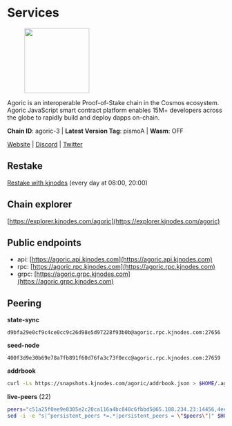 # Services

<figure><img src="https://raw.githubusercontent.com/kj89/testnet_manuals/main/pingpub/logos/agoric.png" width="150" alt=""><figcaption></figcaption></figure>

Agoric is an interoperable Proof-of-Stake chain in the Cosmos ecosystem.  Agoric JavaScript smart contract platform enables 15M+ developers across the  globe to rapidly build and deploy dapps on-chain.

**Chain ID**: agoric-3 | **Latest Version Tag**: pismoA | **Wasm**: OFF

[Website](https://agoric.com) | [Discord](https://discord.com/invite/qDW8DRes4s) | [Twitter](https://twitter.com/agoric)

## Restake

[Restake with kjnodes](https://restake.app/agoric/agoricvaloper1ku5sm2twlsywdrp4wz3kfwgyrtqtp0lpr3nvk8) (every day at 08:00, 20:00)
## Chain explorer
[https://explorer.kjnodes.com/agoric](https://explorer.kjnodes.com/agoric)

## Public endpoints

* api: [https://agoric.api.kjnodes.com](https://agoric.api.kjnodes.com)
* rpc: [https://agoric.rpc.kjnodes.com](https://agoric.rpc.kjnodes.com)
* grpc: [https://agoric.grpc.kjnodes.com](https://agoric.grpc.kjnodes.com)

## Peering

**state-sync**

```text
d9bfa29e0cf9c4ce0cc9c26d98e5d97228f93b0b@agoric.rpc.kjnodes.com:27656
```

**seed-node**

```text
400f3d9e30b69e78a7fb891f60d76fa3c73f0ecc@agoric.rpc.kjnodes.com:27659
```

**addrbook**
```bash
curl -Ls https://snapshots.kjnodes.com/agoric/addrbook.json > $HOME/.agoric/config/addrbook.json
```

**live-peers** (22)
```bash
peers="c51a25f0ee9e8305e2c20ca116a4bc840c6fbbd5@65.108.234.23:14456,4eea1e0a22d8d2ade108fc5f8e07d6d6e711e909@65.108.10.138:26656,bd0bc3737ca1cfebc3c2aef75ab2c3cc74768d8a@142.132.212.19:26656,0861af66b3f637db967120d690758ee08222794c@75.119.148.118:36656,47c35c8137ad2098e0b2a79077fea93a530034d8@185.144.83.130:26656,d7e0eedf5756b8c085104fb76c069ba3506f2183@80.64.208.64:26656,d9bfa29e0cf9c4ce0cc9c26d98e5d97228f93b0b@65.109.88.38:27656,05f967bf55fee6647e69bdfca69f064d7e4876c5@128.199.128.15:26060,711f6f36a6ec3924b6d721de6adce604092e59f2@116.202.226.169:26656,63bd6649f80362ce513027d99ef32c826fdbd259@45.9.62.136:26656,0837c0dac0bb15e79e64207bb0fa5a9a6fa42ad4@178.62.116.62:26656,059f6ccc82a5bdd61e9089914368d0aade14fac0@159.89.101.239:26060,0464c8dded70d01f5ab50a8d6047a6b27ddf2ccd@84.244.95.232:26656,a38a30c1dd31f63be2befd40b82964b215c3c288@165.22.251.28:26656,fb3c53630803da3947a54ac76bae6bd6e989a058@104.197.102.190:26656,90f39ace82550b0e3b0c63ac0435f1935baba725@65.109.35.50:20658,f095bb53006ebddcbbf29c8df70dddcba6419e36@142.93.145.13:26656,1d4d7b77e79c2dad9e8586df4f30c7b550f5d49b@13.40.153.111:26656,e70955351f601ea5be9a9bf41032949a777f31b3@207.244.255.229:10003,629c3b0ea094deecb6a31025d01ef6a5ba0beee7@135.181.180.230:26656,ca4c3b9d0cf78d934a3b972c328db2e4a9a66c42@64.32.40.134:26656,f23a7b7610843cb8d4a6f1f6a44d08926ea86e6d@195.14.6.2:26015"
sed -i -e "s|^persistent_peers *=.*|persistent_peers = \"$peers\"|" $HOME/.agoric/config/config.toml
```
